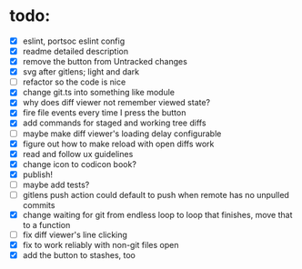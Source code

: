 # todo:

- [x] eslint, portsoc eslint config
- [x] readme detailed description
- [x] remove the button from Untracked changes
- [x] svg after gitlens; light and dark
- [ ] refactor so the code is nice
- [x] change git.ts into something like module
- [x] why does diff viewer not remember viewed state?
- [x] fire file events every time I press the button
- [x] add commands for staged and working tree diffs
- [ ] maybe make diff viewer's loading delay configurable
- [x] figure out how to make reload with open diffs work
- [x] read and follow ux guidelines
- [x] change icon to codicon book?
- [x] publish!
- [ ] maybe add tests?
- [ ] gitlens push action could default to push when remote has no unpulled commits
- [x] change waiting for git from endless loop to loop that finishes, move that to a function
- [ ] fix diff viewer's line clicking
- [x] fix to work reliably with non-git files open
- [x] add the button to stashes, too
